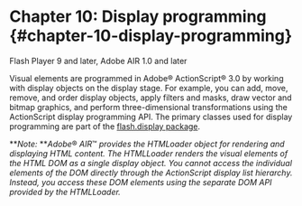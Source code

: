 # Chapter 10: Display programming {#chapter-10-display-programming}

Flash Player 9 and later, Adobe AIR 1.0 and later

Visual elements are programmed in Adobe® ActionScript® 3.0 by working with display objects on the display stage. For example, you can add, move, remove, and order display objects, apply filters and masks, draw vector and bitmap graphics, and perform three-dimensional transformations using the ActionScript display programming API. The primary classes used for display programming are part of the [flash.display package](http://help.adobe.com/en_US/FlashPlatform/reference/actionscript/3/flash/display/package-detail.html).

**_Note:_ **_Adobe_® _AIR_™ _provides the HTMLoader object for rendering and displaying HTML content. The HTMLLoader renders the visual elements of the HTML DOM as a single display object. You cannot access the individual elements of the DOM directly through the ActionScript display list hierarchy. Instead, you access these DOM elements using the separate DOM API provided by the HTMLLoader._